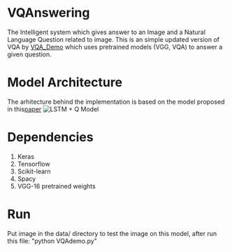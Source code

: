 # VQAnswering
The Intelligent system which gives answer to an Image and a Natural Language Question related to image. This is an simple updated version of VQA by [VQA_Demo](https://github.com/iamaaditya/VQA_Demo/) which uses pretrained models (VGG, VQA) to answer a given question.

# Model Architecture
The arhitecture behind the implementation is based on the model proposed in this[paper](https://arxiv.org/pdf/1505.00468v6.pdf)
![LSTM + Q Model](https://github.com/varadbhogayata/Visual-Question-Answering/tree/master/Images/LSTM+Q.png)

# Dependencies
1. Keras
2. Tensorflow
3. Scikit-learn
4. Spacy
5. VGG-16 pretrained weights

# Run
Put image in the data/ directory to test the image on this model, after run this file: 
"python VQAdemo.py"
